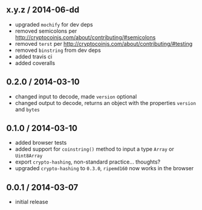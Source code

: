 x.y.z / 2014-06-dd
------------------
* upgraded `mochify` for dev deps
* removed semicolons per http://cryptocoinjs.com/about/contributing/#semicolons
* removed `terst` per http://cryptocoinjs.com/about/contributing/#testing
* removed `binstring` from dev deps
* added travis ci
* added coveralls

0.2.0 / 2014-03-10
------------------
* changed input to decode, made `version` optional
* changed output to decode, returns an object with the properties `version` and `bytes`

0.1.0 / 2014-03-10
------------------
* added browser tests
* added support for `coinstring()` method to input a type `Array` or `Uint8Array`
* export `crypto-hashing`, non-standard practice... thoughts?
* upgraded `crypto-hashing` to `0.3.0`, `ripemd160` now works in the browser

0.0.1 / 2014-03-07
------------------
* initial release